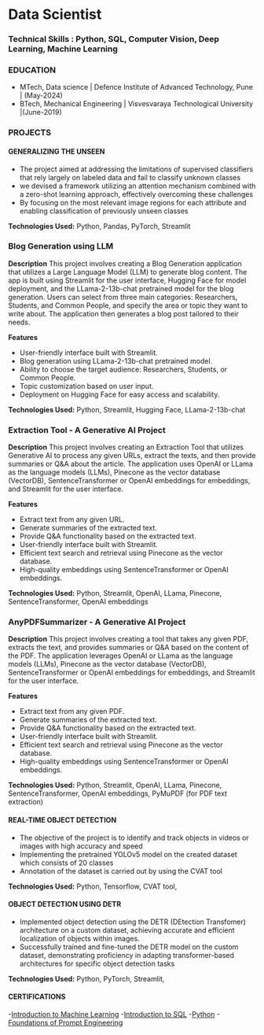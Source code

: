 # Data Scientist

### Technical Skills : Python, SQL, Computer Vision, Deep Learning, Machine Learning

### EDUCATION
- MTech, Data science | Defence Institute of Advanced Technology, Pune | (May-2024)
- BTech, Mechanical Engineering | Visvesvaraya Technological University |(June-2019)

### PROJECTS
#### GENERALIZING THE UNSEEN
- The project aimed at addressing the limitations of supervised classifiers that rely largely
on labeled data and fail to classify unknown classes
- we devised a framework utilizing an attention mechanism combined
with a zero-shot learning approach, effectively overcoming these
challenges
- By focusing on the most relevant image regions for each attribute and
enabling classification of previously unseen classes

**Technologies Used:** Python, Pandas, PyTorch, Streamlit

### Blog Generation using LLM 

**Description**
This project involves creating a Blog Generation application that utilizes a Large Language Model (LLM) to generate blog content. The app is built using Streamlit for the user interface, Hugging Face for model deployment, and the LLama-2-13b-chat pretrained model for the blog generation. Users can select from three main categories: Researchers, Students, and Common People, and specify the area or topic they want to write about. The application then generates a blog post tailored to their needs.

**Features**
- User-friendly interface built with Streamlit.
- Blog generation using LLama-2-13b-chat pretrained model.
- Ability to choose the target audience: Researchers, Students, or Common People.
- Topic customization based on user input.
- Deployment on Hugging Face for easy access and scalability.

**Technologies Used:** Python, Streamlit, Hugging Face, LLama-2-13b-chat

### Extraction Tool - A Generative AI Project

**Description**
This project involves creating an Extraction Tool that utilizes Generative AI to process any given URLs, extract the texts, and then provide summaries or Q&A about the article. The application uses OpenAI or LLama as the language models (LLMs), Pinecone as the vector database (VectorDB), SentenceTransformer or OpenAI embeddings for embeddings, and Streamlit for the user interface.

**Features**
- Extract text from any given URL.
- Generate summaries of the extracted text.
- Provide Q&A functionality based on the extracted text.
- User-friendly interface built with Streamlit.
- Efficient text search and retrieval using Pinecone as the vector database.
- High-quality embeddings using SentenceTransformer or OpenAI embeddings.

**Technologies Used:** Python, Streamlit, OpenAI, LLama, Pinecone, SentenceTransformer, OpenAI embeddings

### AnyPDFSummarizer - A Generative AI Project

**Description**
This project involves creating a tool that takes any given PDF, extracts the text, and provides summaries or Q&A based on the content of the PDF. The application leverages OpenAI or LLama as the language models (LLMs), Pinecone as the vector database (VectorDB), SentenceTransformer or OpenAI embeddings for embeddings, and Streamlit for the user interface.

**Features**
- Extract text from any given PDF.
- Generate summaries of the extracted text.
- Provide Q&A functionality based on the extracted text.
- User-friendly interface built with Streamlit.
- Efficient text search and retrieval using Pinecone as the vector database.
- High-quality embeddings using SentenceTransformer or OpenAI embeddings.

**Technologies Used:** Python, Streamlit, OpenAI, LLama, Pinecone, SentenceTransformer, OpenAI embeddings, PyMuPDF (for PDF text extraction)

#### REAL-TIME OBJECT DETECTION
- The objective of the project is to identify and track objects in videos
or images with high accuracy and speed
- Implementing the pretrained YOLOv5 model on the created dataset
which consists of 20 classes
- Annotation of the dataset is carried out by using the CVAT tool

**Technologies Used:** Python, Tensorflow, CVAT tool, 

#### OBJECT DETECTION USING DETR
- Implemented object detection using the DETR (DEtection
Transfomer) architecture on a custom dataset, achieving accurate and
efficient localization of objects within images.
- Successfully trained and fine-tuned the DETR model on the custom
dataset, demonstrating proficiency in adapting transformer-based
architectures for specific object detection tasks

**Technologies Used:** Python, PyTorch, Streamlit, 


#### CERTIFICATIONS
-[Introduction to Machine Learning](https://drive.google.com/file/d/1kBjCUK7DcbymKpsxX9pHygBSyZYMDdHK/view) 
-[Introduction to SQL](https://drive.google.com/file/d/1PjvFsUoR1DglChIB1wsthygIBwj2X-N0/view)
-[Python](https://drive.google.com/file/d/1b3inlTetiTyrAQlV76pfdwcUcAVyKNqD/view)
-[Foundations of Prompt Engineering](https://drive.google.com/file/d/15wq75jZnbA19F8nPZ6lWF_GXfUHdlOEn/view?usp=sharing)
